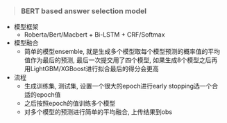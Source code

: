 > ### BERT based answer selection model
- 模型框架  
  - Roberta/Bert/Macbert + Bi-LSTM + CRF/Softmax
- 模型融合
  - 简单的模型ensemble, 就是生成多个模型取每个模型预测的概率值的平均值作为最后的预测, 最后一次提交用了四个模型, 如果生成8个模型之后再用LightGBM/XGBoost进行拟合最后的得分会更高
- 流程
  - 生成训练集, 测试集, 设置一个很大的epoch进行early stopping选一个合适的epoch值
  - 之后按照epoch的值训练多个模型
  - 对多个模型的预测进行简单的平均融合, 上传结果到obs
